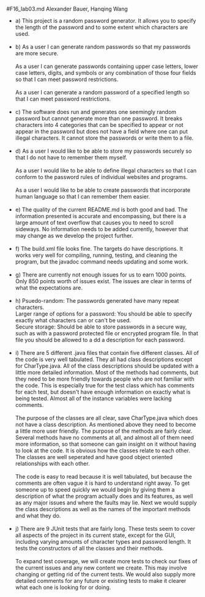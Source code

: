 #F16_lab03.md
Alexander Bauer, 
Hanqing Wang


* a) This project is a random password generator. It allows you to specify 
the length of the password and to some extent which characters are used.<br /><br />
* b) As a user I can generate random passwords so that my passwords are 
more secure.<br /><br />
As a user I can generate passwords containing upper case letters, lower case letters,
digits, and symbols or any combination of those four fields so that I can 
meet password restrictions.<br /><br />
As a user I can generate a random password of a specified length so that I can
meet password restrictions.<br /><br />
* c) The software does run and generates one seemingly random password but
cannot generate more than one password. It breaks characters into 4 categories
that can be specified to appear or not appear in the password but does not 
have a field where one can put illegal characters. It cannot store the 
passwords or write them to a file.<br /><br />
* d) As a user I would like to be able to store my passwords securely so that 
I do not have to remember them myself.<br /><br />
As a user I would like to be able to define illegal characters so that I can
conform to the password rules of individual websites and programs.<br /><br />
As a user I would like to be able to create passwords that incorporate human 
language so that I can remember them easier.<br /><br />
* e) The quality of the current README.md is both good and bad. The information presented is accurate and encompassing, but there is a large amount of text overflow that causes you to need to scroll sideways. No information needs to be added currently, however that may change as we develop the project further.<br /><br />
* f) The build.xml file looks fine. The targets do have descriptions. It works very well for compiling, running, testing, and cleaning the program, but the javadoc command needs updating and some work.<br /><br />
* g) There are currently not enough issues for us to earn 1000 points. Only 850 points worth of issues exist. The issues are clear in terms of what the expectations are.<br /><br />
* h) Psuedo-random: The passwords generated have many repeat characters.<br />
Larger range of options for a password: You should be able to specify exactly what characters can or can't be used.<br />
Secure storage: Should be able to store passwords in a secure way, such as with a password protected file or encrypted program file. In that file you should be allowed to a dd a description for each password.<br /><br />
* i) There are 5 different .java files that contain five different classes. All of the code is very well tabulated. They all had class descriptions except for CharType.java. All of the class descriptions should be updated with a little more detailed information. Most of the methods had comments, but they need to be more friendly towards people who are not familiar with the code. This is especially true for the test class which has comments for each test, but doesn't have enough information on exactly what is being tested. Almost all of the instance variables were lacking comments.<br /><br />
The purpose of the classes are all clear, save CharType.java which does not have a class description. As mentioned above they need to become a little more user friendly. The purpose of the methods are fairly clear. Several methods have no comments at all, and almost all of them need more information, so that someone can gain insight on it without having to look at the code. It is obvious how the classes relate to each other. The classes are well seperated and have good object oriented relationships with each other.<br /><br />
The code is easy to read because it is well tabulated, but because the comments are often vague it is hard to understand right away. To get someone up to speed quickly we would begin by giving them a description of what the program actually does and its features, as well as any major issues and where the faults may lie. Next we would supply the class descriptions as well as the names of the important methods and what they do.<br /><br />
* j) There are 9 JUnit tests that are fairly long. These tests seem to cover all aspects of the project in its current state, except for the GUI, including varying amounts of character types and password length. It tests the constructors of all the classes and their methods. <br/><br />
To expand test coverage, we will create more tests to check our fixes of the current issues and any new content we create. This may involve changing or getting rid of the current tests. We would also supply more detailed comments for any future or existing tests to make it clearer what each one is looking for or doing.

